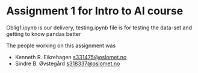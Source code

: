 # Assignment 1 for Intro to AI course

Oblig1.ipynb is our delivery, testing.ipynb file is for testing the data-set and getting to know pandas better

The people working on this assignment was
* Kenneth R. Eikrehagen s331475@oslomet.no
* Sindre B. Øvstegård s318337@oslomet.no

